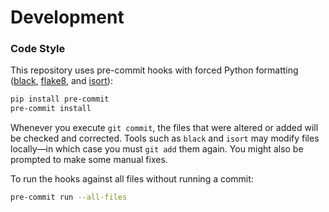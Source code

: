# Development

### Code Style

This repository uses pre-commit hooks with forced Python formatting ([black](https://github.com/psf/black), [flake8](https://flake8.pycqa.org/en/latest/), and [isort](https://pycqa.github.io/isort/)):

```sh
pip install pre-commit
pre-commit install
```

Whenever you execute `git commit`, the files that were altered or added will be checked and corrected. Tools such as `black` and `isort` may modify files locally—in which case you must `git add` them again. You might also be prompted to make some manual fixes.

To run the hooks against all files without running a commit:

```sh
pre-commit run --all-files
```
